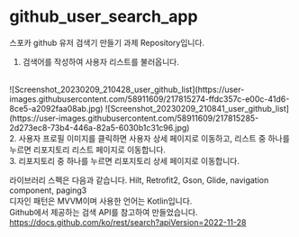 # github_user_search_app
스포카 github 유저 검색기 만들기 과제 Repository입니다.

1. 검색어를 작성하여 사용자 리스트를 불러옵니다.
<br/>
![Screenshot_20230209_210428_user_github_list](https://user-images.githubusercontent.com/58911609/217815274-ffdc357c-e00c-41d6-8ce5-a2092faa08ab.jpg)
![Screenshot_20230209_210841_user_github_list](https://user-images.githubusercontent.com/58911609/217815285-2d273ec8-73b4-446a-82a5-6030b1c31c96.jpg)
<br/>
2. 사용자 프로필 이미지를 클릭하면 사용자 상세 페이지로 이동하고, 리스트 중 하나를 누르면 리포지토리 리스트 페이지로 이동합니다.
<br/>
3. 리포지토리 중 하나를 누르면 리포지토리 상세 페이지로 이동합니다.

라이브러리 스펙은 다음과 같습니다.
Hilt, Retrofit2, Gson, Glide, navigation component, paging3
<br/>
디자인 패턴은 MVVM이며 사용한 언어는 Kotlin입니다.
<br/>
Github에서 제공하는 검색 API를 참고하여 만들었습니다.
https://docs.github.com/ko/rest/search?apiVersion=2022-11-28
